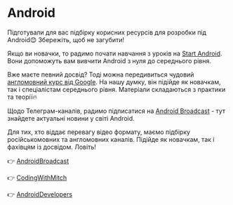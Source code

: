 # Android

Підготували для вас підбірку корисних ресурсів для розробки під Android😊 Збережіть, щоб не загубити!

Якщо ви новачки, то радимо почати навчання з уроків на [Start Android](https://startandroid.ru/ru/). Вони допоможуть вам вивчити Android з нуля до середнього рівня.

Вже маєте певний досвід? Тоді можна передивиться чудовий [англомовний курс від Google](https://developer.android.com/courses/fundamentals-training/toc-v2). На нашу думку, він підійде як новачкам, так і спеціалістам середнього рівня. Матеріали складаються з практики та теорії🔥

Щодо Телеграм-каналів, радимо підписатися на [Android Broadcast](https://t.me/android_broadcast) - тут знайдете актуальні новини у світі Android.

Для тих, хто віддає перевагу відео формату, маємо підбірку російськомовних та англомовних каналів. Підійде як новачкам, так і фахівцям із досвідом. Ловіть!

👉 [AndroidBroadcast](https://www.youtube.com/c/AndroidBroadcast/playlists) 

👉 [CodingWithMitch](https://www.youtube.com/c/CodingWithMitch/playlists) 

👉 [AndroidDevelopers](https://www.youtube.com/c/AndroidDevelopers/playlists)

